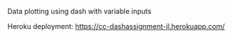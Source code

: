 Data plotting using dash with variable inputs

Heroku deployment: https://cc-dashassignment-jl.herokuapp.com/
